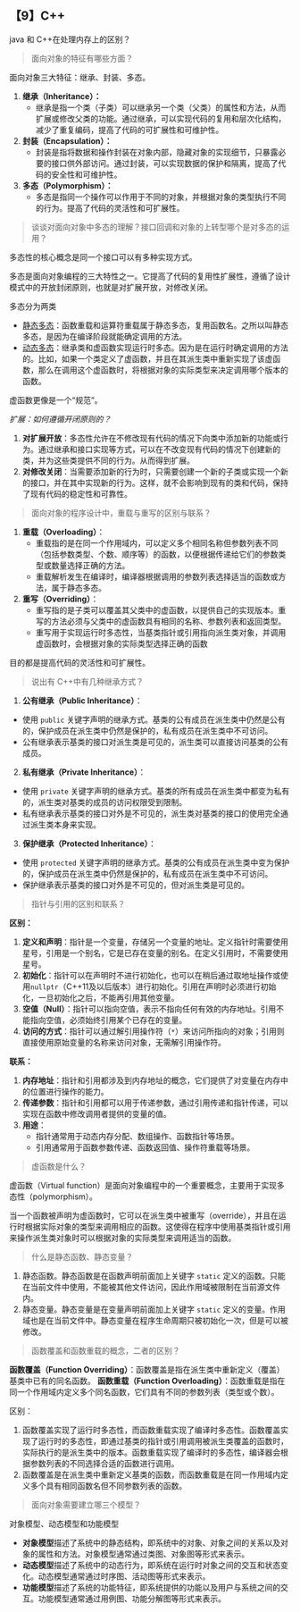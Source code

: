 ## 【9】C++


java 和 C++在处理内存上的区别？

> 面向对象的特征有哪些方面？

面向对象三大特征：继承、封装、多态。

1. **继承（Inheritance）：**
    - 继承是指一个类（子类）可以继承另一个类（父类）的属性和方法，从而扩展或修改父类的功能。通过继承，可以实现代码的复用和层次化结构，减少了重复编码，提高了代码的可扩展性和可维护性。
2. **封装（Encapsulation）：**
    - 封装是指将数据和操作封装在对象内部，隐藏对象的实现细节，只暴露必要的接口供外部访问。通过封装，可以实现数据的保护和隔离，提高了代码的安全性和可维护性。
3. **多态（Polymorphism）：**
    - 多态是指同一个操作可以作用于不同的对象，并根据对象的类型执行不同的行为。提高了代码的灵活性和可扩展性。


> 谈谈对面向对象中多态的理解？接口回调和对象的上转型哪个是对多态的运用？

多态性的核心概念是同一个接口可以有多种实现方式。

多态是面向对象编程的三大特性之一。它提高了代码的复用性扩展性，遵循了设计模式中的开放封闭原则，也就是对扩展开放，对修改关闭。

多态分为两类
- <u>静态多态</u>：函数重载和运算符重载属于静态多态，复用函数名。之所以叫静态多态，是因为在编译阶段就能确定调用的方法。
- <u>动态多态</u>：继承类和虚函数实现运行时多态。因为是在运行时确定调用的方法的。比如，如果一个类定义了虚函数，并且在其派生类中重新实现了该虚函数，那么在调用这个虚函数时，将根据对象的实际类型来决定调用哪个版本的函数。

虚函数更像是一个“规范”。

*扩展：如何遵循开闭原则的？*
1. **对扩展开放**：多态性允许在不修改现有代码的情况下向类中添加新的功能或行为。通过继承和接口实现等方式，可以在不改变现有代码的情况下创建新的类，并为这些类提供不同的行为。从而得到扩展。
2. **对修改关闭**：当需要添加新的行为时，只需要创建一个新的子类或实现一个新的接口，并在其中实现新的行为。这样，就不会影响到现有的类和代码，保持了现有代码的稳定性和可靠性。

> 面向对象的程序设计中，重载与重写的区别与联系？

1. **重载（Overloading）**：
    - 重载指的是在同一个作用域内，可以定义多个相同名称但参数列表不同（包括参数类型、个数、顺序等）的函数，以便根据传递给它们的参数类型或数量选择正确的方法。
    - 重载解析发生在编译时，编译器根据调用的参数列表选择适当的函数或方法，属于静态多态。
2. **重写（Overriding）**：
    - 重写指的是子类可以覆盖其父类中的虚函数，以提供自己的实现版本。重写的方法必须与父类中的虚函数具有相同的名称、参数列表和返回类型。
    - 重写用于实现运行时多态性，当基类指针或引用指向派生类对象，并调用虚函数时，会根据对象的实际类型选择正确的函数

目的都是提高代码的灵活性和可扩展性。

> 说出有 C++中有几种继承方式？

1. **公有继承（Public Inheritance）**：
- 使用 `public` 关键字声明的继承方式。基类的公有成员在派生类中仍然是公有的，保护成员在派生类中仍然是保护的，私有成员在派生类中不可访问。
- 公有继承表示基类的接口对派生类是可见的，派生类可以直接访问基类的公有成员。
2. **私有继承（Private Inheritance）**：
- 使用 `private` 关键字声明的继承方式。基类的所有成员在派生类中都变为私有的，派生类对基类的成员的访问权限受到限制。
- 私有继承表示基类的接口对外是不可见的，派生类对基类的接口的使用完全通过派生类本身来实现。
3. **保护继承（Protected Inheritance）**：
- 使用 `protected` 关键字声明的继承方式。基类的公有成员在派生类中变为保护的，保护成员在派生类中仍然是保护的，私有成员在派生类中不可访问。
- 保护继承表示基类的接口对外是不可见的，但对派生类是可见的。

> 指针与引用的区别和联系？

**区别：**
1. **定义和声明**：指针是一个变量，存储另一个变量的地址。定义指针时需要使用星号，引用是一个别名，它是已存在变量的别名。在定义引用时，不需要使用星号。
2. **初始化**：指针可以在声明时不进行初始化，也可以在稍后通过取地址操作或使用`nullptr`（C++11及以后版本）进行初始化。引用在声明时必须进行初始化，一旦初始化之后，不能再引用其他变量。
3. **空值（Null）**：指针可以指向空值，表示不指向任何有效的内存地址。引用不能指向空值，必须始终引用某个已存在的变量。
4. **访问的方式**：指针可以通过解引用操作符（`*`）来访问所指向的对象；引用则直接使用原始变量的名称来访问对象，无需解引用操作符。

**联系：**
1. **内存地址**：指针和引用都涉及到内存地址的概念，它们提供了对变量在内存中的位置进行操作的能力。
2. **传递参数**：指针和引用都可以用于传递参数，通过引用传递和指针传递，可以实现在函数中修改调用者提供的变量的值。
3. **用途**：
    - 指针通常用于动态内存分配、数组操作、函数指针等场景。
    - 引用通常用于函数参数传递、函数返回值、操作符重载等场景。

> 虚函数是什么？

虚函数（Virtual function）是面向对象编程中的一个重要概念，主要用于实现多态性（polymorphism）。

当一个函数被声明为虚函数时，它可以在派生类中被重写（override），并且在运行时根据实际对象的类型来调用相应的函数。这使得在程序中使用基类指针或引用来操作派生类对象时可以根据对象的实际类型来调用适当的函数。

> 什么是静态函数、静态变量？

1. 静态函数。静态函数是在函数声明前面加上关键字 `static` 定义的函数。只能在当前文件中使用，不能被其他文件访问，因此作用域被限制在当前源文件内。
2. 静态变量。静态变量是在变量声明前面加上关键字 `static` 定义的变量。作用域也是在当前文件中。静态变量在程序生命周期只被初始化一次，但是可以被修改。

> 函数覆盖和函数重载的概念，二者的区别？

**函数覆盖（Function Overriding）**：函数覆盖是指在派生类中重新定义（覆盖）基类中已有的同名函数。
**函数重载（Function Overloading）**：函数重载是指在同一个作用域内定义多个同名函数，它们具有不同的参数列表（类型或个数）。

区别：

1. 函数覆盖实现了运行时多态性，而函数重载实现了编译时多态性。函数覆盖实现了运行时的多态性，即通过基类的指针或引用调用被派生类覆盖的函数时，实际执行的是派生类中的版本。函数重载实现了编译时的多态性，编译器会根据参数列表的不同选择合适的函数进行调用。
2. 函数覆盖是在派生类中重新定义基类的函数，而函数重载是在同一作用域内定义多个具有相同函数名但不同参数列表的函数。

> 面向对象需要建立哪三个模型？

对象模型、动态模型和功能模型

- **对象模型**描述了系统中的静态结构，即系统中的对象、对象之间的关系以及对象的属性和方法。对象模型通常通过类图、对象图等形式来表示。
- **动态模型**描述了系统中的动态行为，即系统在运行时对象之间的交互和状态变化。动态模型通常通过时序图、活动图等形式来表示。
- **功能模型**描述了系统的功能特征，即系统提供的功能以及用户与系统之间的交互。功能模型通常通过用例图、功能分解图等形式来表示。

